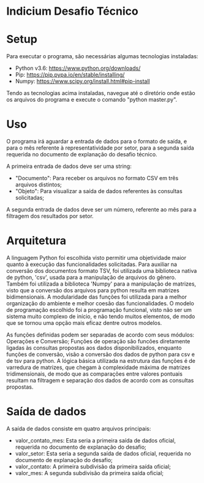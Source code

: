 # Indicium Desafio Técnico

# Setup

Para executar o programa, são necessárias algumas tecnologias instaladas:
  - Python v3.6: https://www.python.org/downloads/
  - Pip: https://pip.pypa.io/en/stable/installing/
  - Numpy: https://www.scipy.org/install.html#pip-install

Tendo as tecnologias acima instaladas, navegue até o diretório onde estão os arquivos do programa e execute o comando "python master.py".

# Uso

O programa irá aguardar a entrada de dados para o formato de saída, e para o mês referente à representatividade por setor, para a segunda saída requerida no documento de explanação do desafio técnico.

A primeira entrada de dados deve ser uma string:
  - "Documento": Para receber os arquivos no formato CSV em três arquivos distintos;
  - "Objeto": Para visualizar a saída de dados referentes às consultas solicitadas;

A segunda entrada de dados deve ser um número, referente ao mês para a filtragem dos resultados por setor.

# Arquitetura

A linguagem Python foi escolhida visto permitir uma objetividade maior quanto à execução das funcionalidades solicitadas. Para auxiliar na conversão dos documentos formato TSV, foi utilizada uma biblioteca nativa de python, 'csv', usada para a manipulação de arquivos do gênero. Também foi utilizada a biblioteca 'Numpy' para a manipulação de matrizes, visto que a conversão dos arquivos para python resulta em matrizes bidimensionais.
A modularidade das funções foi utilizada para a melhor organização do ambiente e melhor coesão das funcionalidades. O modelo de programação escolhido foi a programação funcional, visto não ser um sistema muito complexo de início, e não tendo muitos elementos, de modo que se tornou uma opção mais eficaz dentre outros modelos.

As funções definidas podem ser separadas de acordo com seus módulos: Operações e Conversão; Funções de operação são funcões diretamente ligadas às consultas propostas aos dados disponibilizados, enquanto funções de conversão, visão a conversão dos dados de python para csv e de tsv para python.
A lógica básica utilizada na estrutura das funções é de varredura de matrizes, que chegam à complexidade máxima de matrizes tridimensionais, de modo que as comparações entre valores pontuais resultam na filtragem e separação dos dados de acordo com as consultas propostas.

# Saída de dados

A saída de dados consiste em quatro arquivos principais:
- valor_contato_mes: Esta seria a primeira saída de dados oficial, requerida no documento de explanação do desafio;
- valor_setor: Esta seria a segunda saída de dados oficial, requerida no documento de explanação do desafio;
- valor_contato: A primeira subdivisão da primeira saída oficial;
- valor_mes: A segunda subdivisão da primeira saída oficial;


